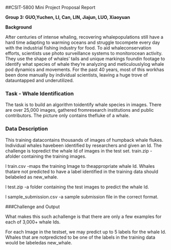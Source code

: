 ##CSIT-5800 Mini Project Proposal Report

**Group 3: GUO,Yuchen, LI, Can, LIN, Jiajun, LUO, Xiaoyuan**



**Background**

After centuries of intense whaling, recovering whalepopulations still have a hard time adapting to warming oceans and struggle tocompete every day with the industrial fishing industry for food. To aid whaleconservation efforts, scientists use photo surveillance systems to monitorocean activity. They use the shape of whales’ tails and unique markings foundin footage to identify what species of whale they’re analyzing and meticulouslylog whale pod dynamics and movements. For the past 40 years, most of this workhas been done manually by individual scientists, leaving a huge trove of datauntapped and underutilized.

 

### Task - Whale Identification

The task is to build an algorithm toidentify whale species in images. There are over 25,000 images, gathered fromresearch institutions and public contributors. The picture only contains thefluke of a whale.

 

### Data Description

This training datacontains thousands of images of humpback whale flukes. Individual whales havebeen identified by researchers and given an Id. The challenge is topredict the whale Id of images in the test set. train.zip - afolder containing the training images.

l  train.csv -maps the training Image to theappropriate whale Id. Whales thatare not predicted to have a label identified in the training data should belabeled as new_whale.

l  test.zip -a folder containing the test images to predict the whale Id.

l  sample_submission.csv -a sample submission file in the correct format.

 

###Challenge and Output

What makes this such achallenge is that there are only a few examples for each of 3,000+ whale Ids.

For each Image in the testset, we may predict up to 5 labels for the whale Id. Whales that are notpredicted to be one of the labels in the training data would be labeledas new_whale.